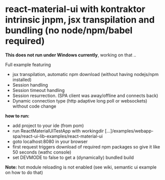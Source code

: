 # react-material-ui with kontraktor intrinsic jnpm, jsx transpilation and bundling (no node/npm/babel required)

**This does not run under Windows currently**, working on that ..

Full example featuring

* jsx transpilation, automatic npm download (without having nodejs/npm installed)
* Session handling
* Session timeout handling
* Session resurrection. (SPA client was away/offline and connects back)
* Dynamic connection type (http adaptive long poll or websockets) without code change

**how to run:**

* add project to your ide (from pom)
* run ReactMaterialUITestApp with workingdir [...]/examples/webapp-spa/react-ui-lib-examples/react-material-ui
* goto localhost:8080 in your browser
* first request triggers download of required npm packages so give it like 50 seconds (wathc console)
* set DEVMODE to false to get a (dynamically) bundled build

**Note:** hot module reloading is not enabled (see wiki, semantic ui example on how to do that)

